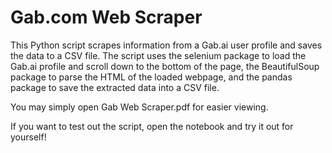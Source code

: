 # Gab.com Web Scraper

This Python script scrapes information from a Gab.ai user profile and saves the data to a CSV file. The script uses the selenium package to load the Gab.ai profile and scroll down to the bottom of the page, the BeautifulSoup package to parse the HTML of the loaded webpage, and the pandas package to save the extracted data into a CSV file.

You may simply open Gab Web Scraper.pdf for easier viewing.

If you want to test out the script, open the notebook and try it out for yourself!
